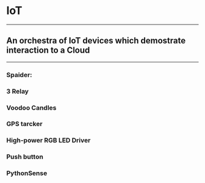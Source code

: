 # IoT
---
## An orchestra of IoT devices which demostrate interaction to a Cloud
---

### Spaider:

### 3 Relay

###  Voodoo Candles

### GPS tarcker

### High-power RGB LED Driver

### Push button

### PythonSense

